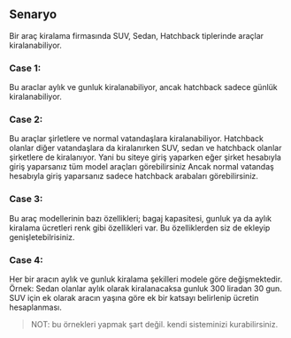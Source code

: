 ## Senaryo

Bir araç kiralama firmasında SUV, Sedan, Hatchback tiplerinde araçlar kiralanabiliyor.

### Case 1: 
Bu araclar aylık ve gunluk kiralanabiliyor, ancak hatchback sadece günlük kiralanabiliyor.

### Case 2: 
Bu araçlar şirletlere ve normal vatandaşlara kiralanabiliyor. 
Hatchback olanlar diğer vatandaşlara da kiralanırken SUV, sedan ve hatchback olanlar şirketlere de kiralanıyor.
Yani bu siteye giriş yaparken eğer şirket hesabıyla giriş yaparsanız tüm model araçları görebilirsiniz
Ancak normal vatandaş hesabıyla giriş yaparsanız sadece hatchback arabaları görebilirsiniz.

### Case 3: 
Bu araç modellerinin bazı özellikleri; bagaj kapasitesi, gunluk ya da aylık kiralama ücretleri renk gibi özellikleri var.
Bu özelliklerden siz de ekleyip genişletebilrisiniz.

### Case 4: 
Her bir aracın aylık ve gunluk kiralama şekilleri modele göre değişmektedir.
Örnek: Sedan olanlar aylık olarak kiralanacaksa gunluk 300 liradan 30 gun.
SUV için ek olarak aracın yaşına göre ek bir katsayı belirlenip ücretin hesaplanması.

> NOT: bu örnekleri yapmak şart değil. kendi sisteminizi kurabilirsiniz.